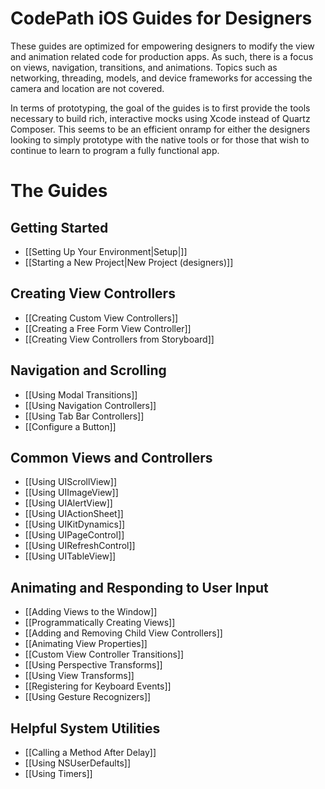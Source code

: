 # CodePath iOS Guides for Designers

These guides are optimized for empowering designers to modify the view and animation related code for production apps. As such, there is a focus on views, navigation, transitions, and animations. Topics such as networking, threading, models, and device frameworks for accessing the camera and location are not covered. 

In terms of prototyping, the goal of the guides is to first provide the tools necessary to build rich, interactive mocks using Xcode instead of Quartz Composer. This seems to be an efficient onramp for either the designers looking to simply prototype with the native tools or for those that wish to continue to learn to program a fully functional app.

# The Guides

## Getting Started

* [[Setting Up Your Environment|Setup|]]
* [[Starting a New Project|New Project (designers)]]

## Creating View Controllers
* [[Creating Custom View Controllers]]
* [[Creating a Free Form View Controller]]
* [[Creating View Controllers from Storyboard]]

## Navigation and Scrolling
* [[Using Modal Transitions]]
* [[Using Navigation Controllers]]
* [[Using Tab Bar Controllers]]
* [[Configure a Button]]

## Common Views and Controllers
* [[Using UIScrollView]]
* [[Using UIImageView]]
* [[Using UIAlertView]]
* [[Using UIActionSheet]]
* [[Using UIKitDynamics]]
* [[Using UIPageControl]]
* [[Using UIRefreshControl]]
* [[Using UITableView]]

## Animating and Responding to User Input
* [[Adding Views to the Window]]
* [[Programmatically Creating Views]]
* [[Adding and Removing Child View Controllers]]
* [[Animating View Properties]]
* [[Custom View Controller Transitions]]
* [[Using Perspective Transforms]]
* [[Using View Transforms]]
* [[Registering for Keyboard Events]]
* [[Using Gesture Recognizers]]

## Helpful System Utilities
* [[Calling a Method After Delay]]
* [[Using NSUserDefaults]]
* [[Using Timers]]